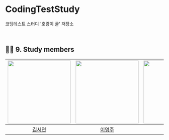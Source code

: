 # CodingTestStudy
코딩테스트 스터디 '호랑이 굴' 저장소

<br>

## 🙋‍♂️ 9. Study members
[<img src="https://avatars.githubusercontent.com/u/113911282?v=4" width="200px">](https://github.com/seoyeon2001)|[<img src="https://avatars.githubusercontent.com/u/124170300?v=4" width="200px" alt=""/>](https://github.com/oz115) |[<img src="https://avatars.githubusercontent.com/u/87516405?v=4" width="200px" >](https://github.com/yedamhy)|
|:---:|:---:|:---:|
|[김서연](https://github.com/seoyeon2001) |[이영주](https://github.com/oz115) |[현예닮](https://github.com/yedamhy)|
